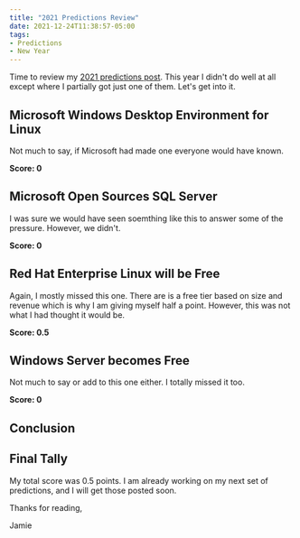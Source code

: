 ```yaml
---
title: "2021 Predictions Review"
date: 2021-12-24T11:38:57-05:00
tags:
- Predictions
- New Year 
---
```


Time to review my [2021 predictions post](https://www.phillipsj.net/posts/2021-predictions/). This year I didn't do well at all except where I partially got just one of them. Let's get into it.

## Microsoft Windows Desktop Environment for Linux

Not much to say, if Microsoft had made one everyone would have known. 

**Score: 0**

## Microsoft Open Sources SQL Server

I was sure we would have seen soemthing like this to answer some of the pressure. However, we didn't.

**Score: 0**

## Red Hat Enterprise Linux will be Free

Again, I mostly missed this one. There are is a free tier based on size and revenue which is why I am giving myself half a point. However, this was not what I had thought it would be.

**Score: 0.5**

## Windows Server becomes Free

Not much to say or add to this one either. I totally missed it too.

**Score: 0**

## Conclusion

## Final Tally 

My total score was 0.5 points. I am already working on my next set of predictions, and I will get those posted soon.

Thanks for reading,

Jamie
